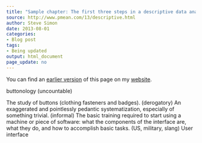 ```yaml
---
title: "Sample chapter: The first three steps in a descriptive data analysis"
source: http://www.pmean.com/13/descriptive.html
author: Steve Simon
date: 2013-08-01
categories:
- Blog post
tags:
- Being updated
output: html_document
page_update: no
---
```


You can find an [earlier version][sim1] of this page on my [website][sim2].

[sim1]: http://www.pmean.com/13/descriptive.html
[sim2]: http://www.pmean.com

buttonology (uncountable)

The study of buttons (clothing fasteners and badges). 
(derogatory) An exaggerated and pointlessly pedantic systematization, especially of something trivial. 
(informal) The basic training required to start using a machine or piece of software: what the components of the interface are, what they do, and how to accomplish basic tasks. 
(US, military, slang) User interface 